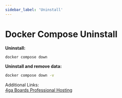```yaml
---
sidebar_label: 'Uninstall'
---
```


# Docker Compose Uninstall

**Uninstall:**
```bash
docker compose down
```

**Uninstall and remove data:**
```bash
docker compose down -v
```

Additional Links:\
[4ga Boards Professional Hosting](./install-4gaboards)
